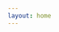 ```yaml
---
layout: home
---
```


<script setup>
import Home from './pages/Home.vue'
</script>

<Home
  name="Longbridge Pro"
  tagline="A new professional securities trading desktop application, delivering an ultra-smooth investment experience for more efficient and convenient trading."
  download_more="View all versions"
  :features='[
    {
      "title": "New Architecture, Enhanced Investment Experience",
      "image": "https://assets.lbctrl.com/uploads/8c541832-5725-4844-ac80-156279a83144/output.png",
      "items": [
        "Ultra-Smooth Performance: Highly responsive interface with zero lag, stable 60+ FPS with peaks up to 120 FPS.",
        "Resource-Efficient: Optimized performance with minimal CPU and memory footprint for seamless operation.",
        "Instant Launch: Lightweight design with a compact installation package—launches in under 2 seconds."
      ]
    },
    {
      "title": "Navigation, Market Insights at a Glance",
      "image": "https://assets.lbctrl.com/uploads/69043ccc-cbbe-44e6-93c5-a37cd4829dd7/scr-20250502-kqry.png",
      "items": [
        "Redesigned collapsible left-side navigation bar for better layout efficiency.",
        "Support for multiple stock tabs, enabling quick price checks and market tracking.",
        "One-click access to transaction history for easy reference."
      ]
    },
    {
      "title": "Global Trading, Multi-Asset Support",
      "image": "https://assets.lbctrl.com/uploads/c2842fa5-f8ca-44e7-aad5-5b8a38f49dcb/scr-20250502-kiym.png",
      "items": [
        "Real-time quotes and trading for HK, US, and SG stocks.",
        "US stocks support two-way trading (long/short) for flexible strategies.",
        "Derivatives trading including US options, warrants, and bull/bear contracts."
      ]
    },
    {
      "title": "Cross Platform, Professional Market Monitoring",
      "image": "https://assets.lbctrl.com/uploads/982af099-639e-428c-b9dc-1881dc52921c/scr-20250502-krlh.png",
      "items": [
        "Cross-platform native support for macOS, Windows, and Linux.",
        "Multi-screen support for split-view tracking of quotes, charts, and news."
      ]
    }
  ]'
/>
